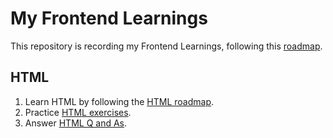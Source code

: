 # My Frontend Learnings

This repository is recording my Frontend Learnings, following this [roadmap](https://roadmap.sh/frontend).

## HTML

1. Learn HTML by following the [HTML roadmap](/html/html-roadmap.md).
2. Practice [HTML exercises](/html/html-exercises.md).
3. Answer [HTML Q and As](/html/html-Q%26As.md).
